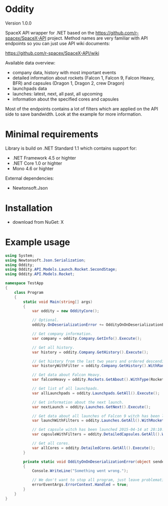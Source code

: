 # Oddity
Version 1.0.0

SpaceX API wrapper for .NET based on the https://github.com/r-spacex/SpaceX-API project. Method names are very familiar with API endpoints so you can just use API wiki documents:

https://github.com/r-spacex/SpaceX-API/wiki

Available data overview:
 * company data, history with most important events
 * detailed information about rockets (Falcon 1, Falcon 9, Falcon Heavy, BFR) and capsules (Dragon 1, Dragon 2, crew Dragon)
 * launchpads data
 * launches: latest, next, all past, all upcoming
 * information about the specified cores and capsules
 
Most of the endpoints contains a lot of filters which are applied on the API side to save bandwidth. Look at the example for more information.

# Minimal requirements
Library is build on .NET Standard 1.1 which contains support for:
 * .NET Framework 4.5 or highter
 * .NET Core 1.0 or highter
 * Mono 4.6 or highter
 
External dependencies:
 * Newtonsoft.Json

# Installation
 * download from NuGet: X
 
# Example usage
```csharp
using System;
using Newtonsoft.Json.Serialization;
using Oddity;
using Oddity.API.Models.Launch.Rocket.SecondStage;
using Oddity.API.Models.Rocket;

namespace TestApp
{
    class Program
    {
        static void Main(string[] args)
        {
            var oddity = new OddityCore();

            // Optional.
            oddity.OnDeserializationError += OddityOnOnDeserializationError;

            // Get company information.
            var company = oddity.Company.GetInfo().Execute();

            // Get all history.
            var history = oddity.Company.GetHistory().Execute();

            // Get history from the last two years and ordered descending.
            var historyWithFilter = oddity.Company.GetHistory().WithRange(DateTime.Now.AddYears(-2), DateTime.Now).Descending().Execute();

            // Get data about Falcon Heavy.
            var falconHeavy = oddity.Rockets.GetAbout().WithType(RocketId.FalconHeavy).Execute();

            // Get list of all launchpads.
            var allLaunchpads = oddity.Launchpads.GetAll().Execute();

            // Get information about the next launch.
            var nextLaunch = oddity.Launches.GetNext().Execute();

            // Get data about all launches of Falcon 9 witch has been launched to ISS and landeded with success. Next, sort it ascending.
            var launchWithFilters = oddity.Launches.GetAll().WithRocketName("Falcon 9").WithOrbit(OrbitType.ISS).WithLandSuccess(true).Ascending().Execute();

            // Get capsule witch has been launched 2015-04-14 at 20:10.
            var capsuleWithFilters = oddity.DetailedCapsules.GetAll().WithOriginalLaunch(new DateTime(2015, 4, 14, 20, 10, 0)).Execute();

            // Get all cores.
            var allCores = oddity.DetailedCores.GetAll().Execute();
        }

        private static void OddityOnOnDeserializationError(object sender, ErrorEventArgs errorEventArgs)
        {
            Console.WriteLine("Something went wrong.");

            // We don't want to stop all program, just leave problematic field as null.
            errorEventArgs.ErrorContext.Handled = true;
        }
    }
}
```